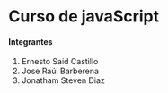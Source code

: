 <h1>Curso de javaScript</h1>

<h4>Integrantes</h4>

<ol>
    <li>Ernesto Said Castillo</li>
    <li>Jose Raúl Barberena</li>
    <li>Jonatham Steven Diaz</li>
</ol>